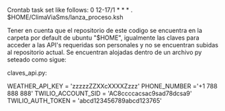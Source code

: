 Crontab task set like follows:
0 12-17/1 * * * . $HOME/ClimaViaSms/lanza_proceso.ksh

Tener en cuenta que el repositorio de este codigo se encuentra en la carpeta por default de ubuntu "$HOME", igualmente las claves para acceder a las API's requeridas son personales y no se encuentran subidas al repositorio actual.
Se encuentran alojadas dentro de un archivo py seteado como sigue:

claves_api.py:

WEATHER_API_KEY = 'zzzzzZZXXcXXXXZzzz'
PHONE_NUMBER ='+1 788 888 888'
TWILIO_ACCOUNT_SID = 'AC8ccccacsac9sad78dcsa9'
TWILIO_AUTH_TOKEN = 'abcd123456789abcd123765'